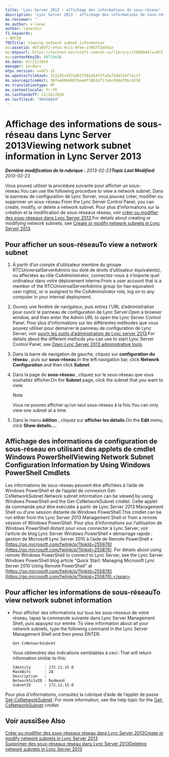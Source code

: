 ```yaml
---
title: 'Lync Server 2013 : affichage des informations de sous-réseau'
description: 'Lync Server 2013 : affichage des informations de sous-réseau.'
ms.reviewer: ''
ms.author: v-lanac
author: lanachin
f1.keywords:
- NOCSH
TOCTitle: Viewing network subnet information
ms:assetid: 46f165f2-efe3-4cc1-9fee-a78b7f2ed41e
ms:mtpsurl: https://technet.microsoft.com/en-us/library/JJ688044(v=OCS.15)
ms:contentKeyID: 49733636
ms.date: 07/23/2014
manager: serdars
mtps_version: v=OCS.15
ms.openlocfilehash: 313135c43318817391d54f2fa3e73dd318f7a11f
ms.sourcegitcommit: 36fee89bb887bea4f18b19f17a8c69daf5bc423d
ms.translationtype: MT
ms.contentlocale: fr-FR
ms.lasthandoff: 11/26/2020
ms.locfileid: "49438854"
---
```

# <a name="viewing-network-subnet-information-in-lync-server-2013"></a><span data-ttu-id="5ddae-103">Affichage des informations de sous-réseau dans Lync Server 2013</span><span class="sxs-lookup"><span data-stu-id="5ddae-103">Viewing network subnet information in Lync Server 2013</span></span>

<div data-xmlns="http://www.w3.org/1999/xhtml">

<div class="topic" data-xmlns="http://www.w3.org/1999/xhtml" data-msxsl="urn:schemas-microsoft-com:xslt" data-cs="https://msdn.microsoft.com/">

<div data-asp="https://msdn2.microsoft.com/asp">



</div>

<div id="mainSection">

<div id="mainBody"><span data-ttu-id="5ddae-104">

<span> </span></span><span class="sxs-lookup"><span data-stu-id="5ddae-104">

<span> </span></span></span>

<span data-ttu-id="5ddae-105">_**Dernière modification de la rubrique :** 2013-02-23_</span><span class="sxs-lookup"><span data-stu-id="5ddae-105">_**Topic Last Modified:** 2013-02-23_</span></span>

<span data-ttu-id="5ddae-106">Vous pouvez utiliser la procédure suivante pour afficher un sous-réseau.</span><span class="sxs-lookup"><span data-stu-id="5ddae-106">You can use the following procedure to view a network subnet.</span></span> <span data-ttu-id="5ddae-107">Dans le panneau de configuration de Lync Server, vous pouvez créer, modifier ou supprimer un sous-réseau.</span><span class="sxs-lookup"><span data-stu-id="5ddae-107">From the Lync Server Control Panel, you can create, modify, or delete a network subnet.</span></span> <span data-ttu-id="5ddae-108">Pour plus d’informations sur la création et la modification de sous-réseaux réseau, voir [créer ou modifier des sous-réseaux dans Lync Server 2013](lync-server-2013-create-or-modify-network-subnets.md).</span><span class="sxs-lookup"><span data-stu-id="5ddae-108">For details about creating or modifying network subnets, see [Create or modify network subnets in Lync Server 2013](lync-server-2013-create-or-modify-network-subnets.md).</span></span>

<div>

## <a name="to-view-a-network-subnet"></a><span data-ttu-id="5ddae-109">Pour afficher un sous-réseau</span><span class="sxs-lookup"><span data-stu-id="5ddae-109">To view a network subnet</span></span>

1.  <span data-ttu-id="5ddae-110">À partir d’un compte d’utilisateur membre du groupe RTCUniversalServerAdmins (ou doté de droits d’utilisateur équivalents), ou affectées au rôle CsAdministrator, connectez-vous à n’importe quel ordinateur dans votre déploiement interne.</span><span class="sxs-lookup"><span data-stu-id="5ddae-110">From a user account that is a member of the RTCUniversalServerAdmins group (or has equivalent user rights), or is assigned to the CsAdministrator role, log on to any computer in your internal deployment.</span></span>

2.  <span data-ttu-id="5ddae-111">Ouvrez une fenêtre de navigateur, puis entrez l’URL d’administration pour ouvrir le panneau de configuration de Lync Server.</span><span class="sxs-lookup"><span data-stu-id="5ddae-111">Open a browser window, and then enter the Admin URL to open the Lync Server Control Panel.</span></span> <span data-ttu-id="5ddae-112">Pour plus d’informations sur les différentes méthodes que vous pouvez utiliser pour démarrer le panneau de configuration de Lync Server, voir [ouvrir les outils d’administration de Lync server 2013](lync-server-2013-open-lync-server-administrative-tools.md).</span><span class="sxs-lookup"><span data-stu-id="5ddae-112">For details about the different methods you can use to start Lync Server Control Panel, see [Open Lync Server 2013 administrative tools](lync-server-2013-open-lync-server-administrative-tools.md).</span></span>

3.  <span data-ttu-id="5ddae-113">Dans la barre de navigation de gauche, cliquez sur **configuration du réseau** , puis sur **sous-réseau**.</span><span class="sxs-lookup"><span data-stu-id="5ddae-113">In the left navigation bar, click **Network Configuration** and then click **Subnet**.</span></span>

4.  <span data-ttu-id="5ddae-114">Dans la page de **sous-réseau** , cliquez sur le sous-réseau que vous souhaitez afficher.</span><span class="sxs-lookup"><span data-stu-id="5ddae-114">On the **Subnet** page, click the subnet that you want to view.</span></span>
    
    <div>
    

    > [!NOTE]  
    > <span data-ttu-id="5ddae-115">Vous ne pouvez afficher qu’un seul sous-réseau à la fois.</span><span class="sxs-lookup"><span data-stu-id="5ddae-115">You can only view one subnet at a time.</span></span>

    
    </div>

5.  <span data-ttu-id="5ddae-116">Dans le menu **édition** , cliquez sur **afficher les détails.**</span><span class="sxs-lookup"><span data-stu-id="5ddae-116">On the **Edit** menu, click **Show details…**.</span></span>

</div>

<div>

## <a name="viewing-network-subnet-configuration-information-by-using-windows-powershell-cmdlets"></a><span data-ttu-id="5ddae-117">Affichage des informations de configuration de sous-réseau en utilisant des applets de cmdlet Windows PowerShell</span><span class="sxs-lookup"><span data-stu-id="5ddae-117">Viewing Network Subnet Configuration Information by Using Windows PowerShell Cmdlets</span></span>

<span data-ttu-id="5ddae-118">Les informations de sous-réseau peuvent être affichées à l’aide de Windows PowerShell et de l’applet de connexion Get-CsNetworkSubnet.</span><span class="sxs-lookup"><span data-stu-id="5ddae-118">Network subnet information can be viewed by using Windows PowerShell and the Get-CsNetworkSubnet cmdlet.</span></span> <span data-ttu-id="5ddae-119">Cette applet de commande peut être exécutée à partir de Lync Server 2013 Management Shell ou d’une session distante de Windows PowerShell.</span><span class="sxs-lookup"><span data-stu-id="5ddae-119">This cmdlet can be run either from the Lync Server 2013 Management Shell or from a remote session of Windows PowerShell.</span></span> <span data-ttu-id="5ddae-120">Pour plus d’informations sur l’utilisation de Windows PowerShell distant pour vous connecter à Lync Server, voir l’article de blog Lync Server Windows PowerShell « démarrage rapide : gestion de Microsoft Lync Server 2010 à l’aide de Remote PowerShell » [https://go.microsoft.com/fwlink/p/?linkId=255876](https://go.microsoft.com/fwlink/p/?linkid=255876) .</span><span class="sxs-lookup"><span data-stu-id="5ddae-120">For details about using remote Windows PowerShell to connect to Lync Server, see the Lync Server Windows PowerShell blog article "Quick Start: Managing Microsoft Lync Server 2010 Using Remote PowerShell" at [https://go.microsoft.com/fwlink/p/?linkId=255876](https://go.microsoft.com/fwlink/p/?linkid=255876).</span></span>

<div>

## <a name="to-view-network-subnet-information"></a><span data-ttu-id="5ddae-121">Pour afficher les informations de sous-réseau</span><span class="sxs-lookup"><span data-stu-id="5ddae-121">To view network subnet information</span></span>

  - <span data-ttu-id="5ddae-122">Pour afficher des informations sur tous les sous-réseaux de votre réseau, tapez la commande suivante dans Lync Server Management Shell, puis appuyez sur entrée :</span><span class="sxs-lookup"><span data-stu-id="5ddae-122">To view information about all your network subnets, type the following command in the Lync Server Management Shell and then press ENTER:</span></span>
    
        Get-CsNetworkSubnet
    
    <span data-ttu-id="5ddae-123">Vous obtiendrez des indications semblables à ceci :</span><span class="sxs-lookup"><span data-stu-id="5ddae-123">That will return information similar to this:</span></span>
    
        Identity      : 172.11.15.0
        MaskBits      : 28
        Description   :
        NetworkSiteID : Redmond
        SubnetID      : 172.11.15.0

</div>

<span data-ttu-id="5ddae-124">Pour plus d’informations, consultez la rubrique d’aide de l’applet de passe [Get-CsNetworkSubnet](https://docs.microsoft.com/powershell/module/skype/Get-CsNetworkSubnet) .</span><span class="sxs-lookup"><span data-stu-id="5ddae-124">For more information, see the help topic for the [Get-CsNetworkSubnet](https://docs.microsoft.com/powershell/module/skype/Get-CsNetworkSubnet) cmdlet.</span></span>

</div>

<div>

## <a name="see-also"></a><span data-ttu-id="5ddae-125">Voir aussi</span><span class="sxs-lookup"><span data-stu-id="5ddae-125">See Also</span></span>


[<span data-ttu-id="5ddae-126">Créer ou modifier des sous-réseaux réseau dans Lync Server 2013</span><span class="sxs-lookup"><span data-stu-id="5ddae-126">Create or modify network subnets in Lync Server 2013</span></span>](lync-server-2013-create-or-modify-network-subnets.md)  
[<span data-ttu-id="5ddae-127">Supprimer des sous-réseaux réseau dans Lync Server 2013</span><span class="sxs-lookup"><span data-stu-id="5ddae-127">Deleting network subnets in Lync Server 2013</span></span>](lync-server-2013-deleting-network-subnets.md)  
  

<span data-ttu-id="5ddae-128"></div>

</div>

<span> </span>

</div>

</div>

</span><span class="sxs-lookup"><span data-stu-id="5ddae-128"></div>

</div>

<span> </span>

</div>

</div>

</span></span></div>

